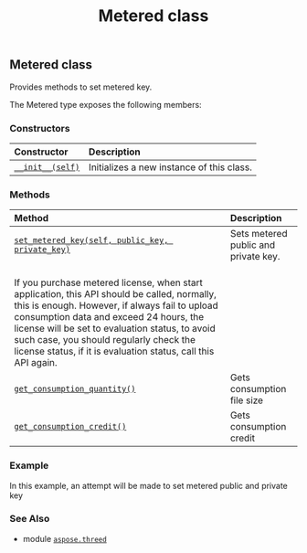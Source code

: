 ﻿---
title: Metered class
second_title: Aspose.3D for Python via .NET API References
description: 
type: docs
weight: 160
url: /python-net/aspose.threed/metered/
is_root: false
---

## Metered class

Provides methods to set metered key.



The Metered type exposes the following members:

### Constructors
| Constructor | Description |
| :- | :- |
| [`__init__(self)`](/3d/python-net/aspose.threed/metered/__init__/#) | Initializes a new instance of this class. |


### Methods
| Method | Description |
| :- | :- |
| [`set_metered_key(self, public_key, private_key)`](/3d/python-net/aspose.threed/metered/set_metered_key/#system.string-system.string) | Sets metered public and private key.<br/>If you purchase metered license, when start application, this API should be called, normally, this is enough. However, if always fail to upload consumption data and exceed 24 hours, the license will be set to evaluation status, to avoid such case, you should regularly check the license status, if it is evaluation status, call this API again. |
| [`get_consumption_quantity()`](/3d/python-net/aspose.threed/metered/get_consumption_quantity/#) | Gets consumption file size |
| [`get_consumption_credit()`](/3d/python-net/aspose.threed/metered/get_consumption_credit/#) | Gets consumption credit |



### Example 


In this example, an attempt will be made to set metered public and private key

### See Also
* module [`aspose.threed`](..)
